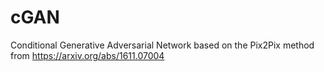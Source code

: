 # cGAN
Conditional Generative Adversarial Network based on the Pix2Pix method from https://arxiv.org/abs/1611.07004
